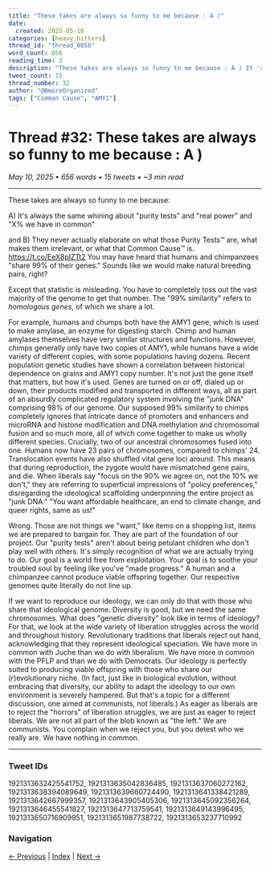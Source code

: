 ```yaml
---
title: "These takes are always so funny to me because : A )"
date:
  created: 2025-05-10
categories: [heavy_hitters]
thread_id: "thread_0858"
word_count: 656
reading_time: 3
description: "These takes are always so funny to me because : A ) It 's always the same whining about ' purity tests ' and ' real power ' and ' X% we have in common ' and B )"
tweet_count: 15
thread_number: 32
author: "@BmoreOrganized"
tags: ["Common Cause", "AMY1"]
---
```

# Thread #32: These takes are always so funny to me because : A )

*May 10, 2025 • 656 words • 15 tweets • ~3 min read*

---

These takes are always so funny to me because:

A) It's always the same whining about "purity tests" and "real power" and "X% we have in common"

and B) They never actually elaborate on what those Purity Tests™️ are, what makes them irrelevant, or what that Common Cause™️ is. https://t.co/EeX8pIZTt2 You may have heard that humans and chimpanzees "share 99% of their genes." Sounds like we would make natural breeding pairs, right?

Except that statistic is misleading. You have to completely toss out the vast majority of the genome to get that number. The "99% similarity" refers to *homologous genes*, of which we share a lot.

For example, humans and chumps both have the AMY1 gene, which is used to make amylase, an enzyme for digesting starch. Chimp and human amylases themselves have very similar structures and functions. However, chimps generally only have two copies of AMY1, while humans have a wide variety of different copies, with some populations having dozens. Recent population genetic studies have shown a correlation between historical dependence on grains and AMY1 copy number. It's not just the gene itself that matters, but how it's used. Genes are turned on or off, dialed up or down, their products modified and transported in different ways, all as part of an absurdly complicated regulatory system involving the "junk DNA" comprising 98% of our genome. Our supposed 99% similarity to chimps completely ignores that intricate dance of promoters and enhancers and microRNA and histone modification and DNA methylation and chromosomal fusion and so much more, all of which come together to make us wholly different species. Crucially, two of our ancestral chromosomes fused into one. Humans now have 23 pairs of chromosomes, compared to chimps' 24. Translocation events have also shuffled vital gene loci around. This means that during reproduction, the zygote would have mismatched gene pairs, and die. When liberals say "focus on the 90% we agree on, not the 10% we don't," they are referring to superficial impressions of "policy preferences," disregarding the ideological scaffolding underpinning the entire project as "junk DNA." "You want affordable healthcare, an end to climate change, and queer rights, same as us!"

Wrong. Those are not things we "want," like items on a shopping list, items we are prepared to bargain for. They are part of the foundation of our project. Our "purity tests" aren't about being petulant children who don't play well with others. It's simply recognition of what we are actually trying to do. Our goal is a world free from exploitation. Your goal is to soothe your troubled soul by feeling like you've "made progress." A human and a chimpanzee cannot produce viable offspring together. Our respective genomes quite literally do not line up.

If we want to reproduce our ideology, we can only do that with those who share that ideological genome. Diversity is good, but we need the same chromosomes. What does "genetic diversity" look like in terms of ideology? For that, we look at the wide variety of liberation struggles across the world and throughout history. Revolutionary traditions that liberals reject out hand, acknowledging that they represent ideological speciation. We have more in common with Juche than we do with liberalism. We have more in common with the PFLP and than we do with Democrats. Our ideology is perfectly suited to producing viable offspring with those who share our (r)evolutionary niche. (In fact, just like in biological evolution, without embracing that diversity, our ability to adapt the ideology to our own environment is severely hampered. But that's a topic for a different discussion, one aimed at communists, not liberals.) As eager as liberals are to reject the "horrors" of liberation struggles, we are just as eager to reject liberals. We are not all part of the blob known as "the left." We are communists. You complain when we reject you, but you detest who we really are. We have nothing in common.

---

### Tweet IDs
1921313632425541752, 1921313635042836485, 1921313637060272162, 1921313638394089649, 1921313639660724490, 1921313641338421289, 1921313642667999357, 1921313643905405306, 1921313645092356264, 1921313646455541827, 1921313647713759541, 1921313649143996495, 1921313650716909951, 1921313651987738722, 1921313653237710992

### Navigation
[← Previous](031-*.md) | [Index](index.md) | [Next →](033-*.md)